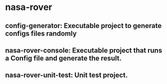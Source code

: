 # nasa-rover

## config-generator: Executable project to generate configs files randomly
## nasa-rover-console: Executable project that runs a Config file and generate the result.
## nasa-rover-unit-test: Unit test project.
